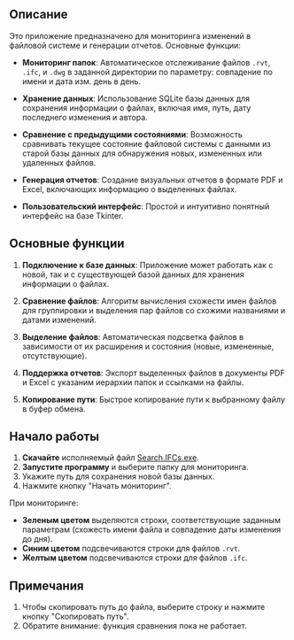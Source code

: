 
## Описание

Это приложение предназначено для мониторинга изменений в файловой системе и генерации отчетов. Основные функции:

- **Мониторинг папок**: Автоматическое отслеживание файлов `.rvt`, `.ifc`, и `.dwg` в заданной директории по параметру: совпадение по имени и дата изм. день в день.
  
- **Хранение данных**: Использование SQLite базы данных для сохранения информации о файлах, включая имя, путь, дату последнего изменения и автора.

- **Сравнение с предыдущими состояниями**: Возможность сравнивать текущее состояние файловой системы с данными из старой базы данных для обнаружения новых, измененных или удаленных файлов.

- **Генерация отчетов**: Создание визуальных отчетов в формате PDF и Excel, включающих информацию о выделенных файлах.

- **Пользовательский интерфейс**: Простой и интуитивно понятный интерфейс на базе Tkinter.

## Основные функции

1. **Подключение к базе данных**: Приложение может работать как с новой, так и с существующей базой данных для хранения информации о файлах.

2. **Сравнение файлов**: Алгоритм вычисления схожести имен файлов для группировки и выделения пар файлов со схожими названиями и датами изменений.

3. **Выделение файлов**: Автоматическая подсветка файлов в зависимости от их расширения и состояния (новые, измененные, отсутствующие).

4. **Поддержка отчетов**: Экспорт выделенных файлов в документы PDF и Excel с указаним иерархии папок и ссылками на файлы.

5. **Копирование пути**: Быстрое копирование пути к выбранному файлу в буфер обмена.

## Начало работы

1. **Скачайте** исполняемый файл [Search.IFCs.exe](https://github.com/AniCatPro/Search-IFCs/releases/download/main/Search.IFCs.exe).
2. **Запустите программу** и выберите папку для мониторинга.
3. Укажите путь для сохранения новой базы данных.
4. Нажмите кнопку "Начать мониторинг".

При мониторинге:
- **Зеленым цветом** выделяются строки, соответствующие заданным параметрам (схожесть имени файла и совпадение даты изменения до дня).
- **Синим цветом** подсвечиваются строки для файлов `.rvt`.
- **Желтым цветом** подсвечиваются строки для файлов `.ifc`.

## Примечания

1. Чтобы скопировать путь до файла, выберите строку и нажмите кнопку "Скопировать путь".
2. Обратите внимание: функция сравнения пока не работает.

